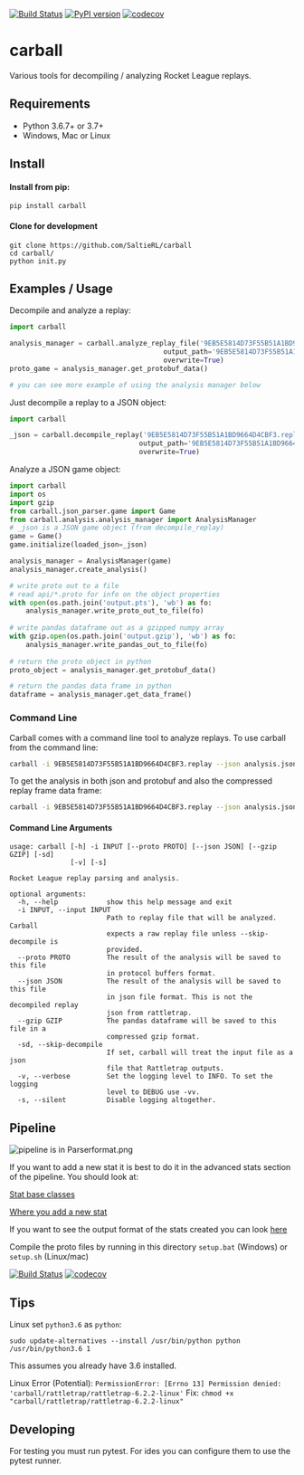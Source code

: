 [![Build Status](https://travis-ci.org/SaltieRL/carball.svg?branch=master)](https://travis-ci.org/SaltieRL/carball)
[![PyPI version](https://badge.fury.io/py/carball.svg)](https://badge.fury.io/py/carball)
[![codecov](https://codecov.io/gh/SaltieRL/carball/branch/master/graph/badge.svg)](https://codecov.io/gh/SaltieRL/carball)

# carball
Various tools for decompiling / analyzing Rocket League replays.

## Requirements

- Python 3.6.7+ or 3.7+
- Windows, Mac or Linux

## Install

#### Install from pip:

`pip install carball`

#### Clone for development

```
git clone https://github.com/SaltieRL/carball
cd carball/
python init.py
```


## Examples / Usage

Decompile and analyze a replay:
```Python
import carball

analysis_manager = carball.analyze_replay_file('9EB5E5814D73F55B51A1BD9664D4CBF3.replay', 
                                      output_path='9EB5E5814D73F55B51A1BD9664D4CBF3.json', 
                                      overwrite=True)
proto_game = analysis_manager.get_protobuf_data()

# you can see more example of using the analysis manager below

```

Just decompile a replay to a JSON object:

```Python
import carball

_json = carball.decompile_replay('9EB5E5814D73F55B51A1BD9664D4CBF3.replay', 
                                output_path='9EB5E5814D73F55B51A1BD9664D4CBF3.json', 
                                overwrite=True)
```

Analyze a JSON game object:
```Python
import carball
import os
import gzip
from carball.json_parser.game import Game
from carball.analysis.analysis_manager import AnalysisManager
# _json is a JSON game object (from decompile_replay)
game = Game()
game.initialize(loaded_json=_json)

analysis_manager = AnalysisManager(game)
analysis_manager.create_analysis()

# write proto out to a file
# read api/*.proto for info on the object properties
with open(os.path.join('output.pts'), 'wb') as fo:
    analysis_manager.write_proto_out_to_file(fo)
    
# write pandas dataframe out as a gzipped numpy array
with gzip.open(os.path.join('output.gzip'), 'wb') as fo:
    analysis_manager.write_pandas_out_to_file(fo)
    
# return the proto object in python
proto_object = analysis_manager.get_protobuf_data()

# return the pandas data frame in python
dataframe = analysis_manager.get_data_frame()
```

### Command Line

Carball comes with a command line tool to analyze replays. To use carball from the command line:

```bash
carball -i 9EB5E5814D73F55B51A1BD9664D4CBF3.replay --json analysis.json
```

To get the analysis in both json and protobuf and also the compressed replay frame data frame:

```bash
carball -i 9EB5E5814D73F55B51A1BD9664D4CBF3.replay --json analysis.json --proto analysis.pts --gzip frames.gzip
```

#### Command Line Arguments

```
usage: carball [-h] -i INPUT [--proto PROTO] [--json JSON] [--gzip GZIP] [-sd]
               [-v] [-s]

Rocket League replay parsing and analysis.

optional arguments:
  -h, --help            show this help message and exit
  -i INPUT, --input INPUT
                        Path to replay file that will be analyzed. Carball
                        expects a raw replay file unless --skip-decompile is
                        provided.
  --proto PROTO         The result of the analysis will be saved to this file
                        in protocol buffers format.
  --json JSON           The result of the analysis will be saved to this file
                        in json file format. This is not the decompiled replay
                        json from rattletrap.
  --gzip GZIP           The pandas dataframe will be saved to this file in a
                        compressed gzip format.
  -sd, --skip-decompile
                        If set, carball will treat the input file as a json
                        file that Rattletrap outputs.
  -v, --verbose         Set the logging level to INFO. To set the logging
                        level to DEBUG use -vv.
  -s, --silent          Disable logging altogether.
```

## Pipeline
![pipeline is in Parserformat.png](Parser%20format.png)

If you want to add a new stat it is best to do it in the advanced stats section of the pipeline.
You should look at:

[Stat base classes](carball/analysis/stats/stats.py)

[Where you add a new stat](carball/analysis/stats/stats_list.py)

If you want to see the output format of the stats created you can look [here](api)

Compile the proto files by running in this directory
`setup.bat` (Windows) or `setup.sh` (Linux/mac)

[![Build Status](https://travis-ci.org/SaltieRL/carball.svg?branch=master)](https://travis-ci.org/SaltieRL/carball)
[![codecov](https://codecov.io/gh/SaltieRL/carball/branch/master/graph/badge.svg)](https://codecov.io/gh/SaltieRL/carball)


## Tips

Linux set `python3.6` as `python`:
```Python3
sudo update-alternatives --install /usr/bin/python python /usr/bin/python3.6 1
```
This assumes you already have 3.6 installed.

Linux Error (Potential):
`PermissionError: [Errno 13] Permission denied: 'carball/rattletrap/rattletrap-6.2.2-linux'`
Fix:
`chmod +x "carball/rattletrap/rattletrap-6.2.2-linux"`


## Developing

For testing you must run pytest.  For ides you can configure them to use the pytest runner.
